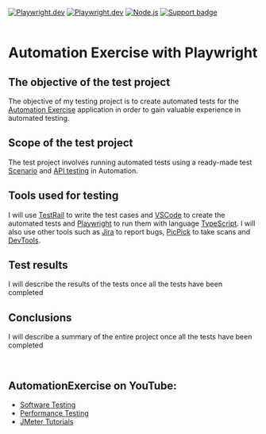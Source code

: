 [![Playwright.dev](https://img.shields.io/badge/Documentation-Playwright-45ba4b.svg?logo=playwright)](https://playwright.dev/docs/intro)
[![Playwright.dev](https://img.shields.io/badge/API%20reference-Playwright-D0422C.svg)](https://playwright.dev/docs/api/class-playwright)
[![Node.js](https://img.shields.io/badge/download-Node.js-026e00.svg?logo=node.js)](https://nodejs.org/)
[![Support badge](https://img.shields.io/badge/stackoverflow-Playwright-45ba4b.svg?logo=stackoverflow)](https://stackoverflow.com/questions/tagged/playwright) 
<br><br>

# Automation Exercise with Playwright 

## The objective of the test project

The objective of my testing project is to create automated tests for the [Automation Exercise](https://automationexercise.com/) application in order to gain valuable experience in automated testing. 

## Scope of the test project

The test project involves running automated tests using a ready-made test [Scenario](https://automationexercise.com/test_cases?fbclid=IwAR2ouXOIt6YlG3ew40mb-bogyiXDe8BTQQNfagn0q8EEI6JYdnE6EhHrqjU)  and  [API testing](https://automationexercise.com/api_list) in Automation.

## Tools used for testing

I will use [TestRail](https://www.testrail.com/) to write the test cases and [VSCode](https://code.visualstudio.com/) to create the automated tests and [Playwright](https://playwright.dev/) to run them with language [TypeScript](https://www.typescriptlang.org/). I will also use other tools such as [Jira](https://www.atlassian.com/software/jira) to report bugs, [PicPick](https://picpick.app/) to take scans and [DevTools]().

## Test results
I will describe the results of the tests once all the tests have been completed

## Conclusions
I will describe a summary of the entire project once all the tests have been completed

<br>

## AutomationExercise on YouTube:
- [Software Testing](https://www.youtube.com/watch?v=ccuGJzwWj2c&list=PL1vY1vQtSNmnc6UuNj68-JndnBwIxeUTf)
- [Performance Testing](https://www.youtube.com/watch?v=LfVTtM5zpYg&list=PL1vY1vQtSNmnaXc-cJbw0J8uqIj-mie1j)
- [JMeter Tutorials](https://www.youtube.com/watch?v=YLYczpLUblo&list=PL1vY1vQtSNmkIkb0Lef12Fel9jvIH_daT)
